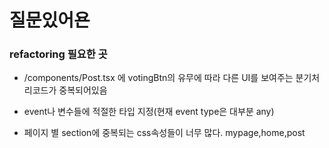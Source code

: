 # 질문있어욘

### refactoring 필요한 곳

- /components/Post.tsx 에 votingBtn의 유무에 따라 다른 UI를 보여주는 분기처리코드가 중복되어있음

- event나 변수들에 적절한 타입 지정(현재 event type은 대부분 any)

- 페이지 별 section에 중복되는 css속성들이 너무 많다. mypage,home,post 